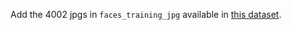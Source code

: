 Add the 4002 jpgs in `faces_training_jpg` available in [this dataset](http://tlab.princeton.edu/databases/attractiveness-model-database/).
